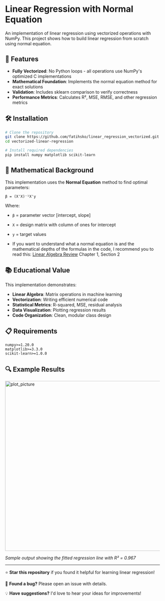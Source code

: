 # Linear Regression with Normal Equation

An implementation of linear regression using vectorized operations with NumPy. This project shows how to build linear regression from scratch using normal equation.

## 🚀 Features

- **Fully Vectorized**: No Python loops - all operations use NumPy's optimized C implementations
- **Mathematical Foundation**: Implements the normal equation method for exact solutions
- **Validation**: Includes sklearn comparison to verify correctness
- **Performance Metrics**: Calculates R², MSE, RMSE, and other regression metrics

## 🛠️ Installation

```bash
# Clone the repository
git clone https://github.com/fatihsko/linear_regression_vectorized.git
cd vectorized-linear-regression

# Install required dependencies
pip install numpy matplotlib scikit-learn
```

## 🔬 Mathematical Background

This implementation uses the **Normal Equation** method to find optimal parameters:

```
β = (X'X)⁻¹X'y
```

Where:
- `β` = parameter vector [intercept, slope]
- `X` = design matrix with column of ones for intercept
- `y` = target values
  
- If you want to understand what a normal equation is and the mathematical depths of the formulas in the code, I recommend you to read this:
  [Linear Algebra Review](https://cs229.stanford.edu/main_notes.pdf) Chapter 1, Section 2

## 📚 Educational Value

This implementation demonstrates:

- **Linear Algebra**: Matrix operations in machine learning
- **Vectorization**: Writing efficient numerical code
- **Statistical Metrics**: R-squared, MSE, residual analysis
- **Data Visualization**: Plotting regression results
- **Code Organization**: Clean, modular class design


## 📋 Requirements

```
numpy>=1.20.0
matplotlib>=3.3.0
scikit-learn>=1.0.0
```
  
## 🔍 Example Results

<img width="876" height="552" alt="plot_picture" src="https://github.com/user-attachments/assets/9d1dec9e-137f-4efe-b5da-e6b97c249202" />

*Sample output showing the fitted regression line with R² = 0.967*

---

⭐ **Star this repository** if you found it helpful for learning linear regression!

🐛 **Found a bug?** Please open an issue with details.

💡 **Have suggestions?** I'd love to hear your ideas for improvements!
